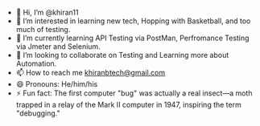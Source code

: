 - 👋 Hi, I’m @khiran11
- 👀 I’m interested in learning new tech, Hopping with Basketball, and too much of testing.
- 🌱 I’m currently learning API Testing via PostMan, Perfromance Testing via Jmeter and Selenium.
- 💞️ I’m looking to collaborate on Testing and Learning more about Automation.
- 📫 How to reach me  khiranbtech@gmail.com
- 😄 Pronouns: He/him/his
- ⚡ Fun fact: The first computer "bug" was actually a real insect—a moth trapped in a relay of the Mark II computer in 1947, inspiring the term "debugging."

<!---
khiran11/khiran11 is a ✨ special ✨ repository because its `README.md` (this file) appears on your GitHub profile.
You can click the Preview link to take a look at your changes.
--->
